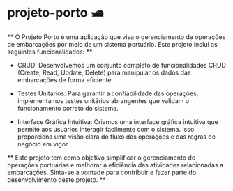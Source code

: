 # projeto-porto :motor_boat:
**  O Projeto Porto é uma aplicação que visa o gerenciamento de operações de embarcações por meio de um sistema portuário. Este projeto inclui as seguintes funcionalidades: ** 

* CRUD: Desenvolvemos um conjunto completo de funcionalidades CRUD (Create, Read, Update, Delete) para manipular os dados das embarcações de forma eficiente.

* Testes Unitários: Para garantir a confiabilidade das operações, implementamos testes unitários abrangentes que validam o funcionamento correto do sistema.

* Interface Gráfica Intuitiva: Criamos uma interface gráfica intuitiva que permite aos usuários interagir facilmente com o sistema. Isso proporciona uma visão clara do fluxo das operações e das regras de negócio em vigor.

**  Este projeto tem como objetivo simplificar o gerenciamento de operações portuárias e melhorar a eficiência das atividades relacionadas a embarcações. Sinta-se à vontade para contribuir e fazer parte do desenvolvimento deste projeto. ** 

